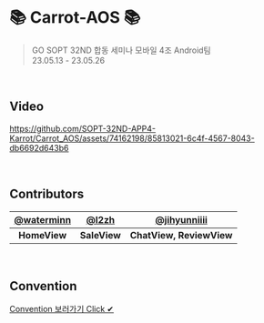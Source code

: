 # 📚 Carrot-AOS 📚

> GO SOPT 32ND 합동 세미나 모바일 4조 Android팀 <br>
23.05.13 - 23.05.26

<br>

## Video
https://github.com/SOPT-32ND-APP4-Karrot/Carrot_AOS/assets/74162198/85813021-6c4f-4567-8043-db6692d643b6



<br>

## Contributors

| [@waterminn](https://github.com/waterminn) | [@l2zh](https://github.com/l2zh) | [@jihyunniiii](https://github.com/jihyunniiii) |
| :---: | :---: | :---: |
|**HomeView**|**SaleView**|**ChatView, ReviewView**|

<br>


## Convention
[Convention 보러가기 Click ✔](https://www.notion.so/waterminn/Conventions-18618407e4054cef84624808c42af998?pvs=4)

